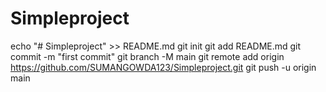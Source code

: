 # Simpleproject
echo "# Simpleproject" >> README.md
git init
git add README.md
git commit -m "first commit"
git branch -M main
git remote add origin https://github.com/SUMANGOWDA123/Simpleproject.git
git push -u origin main
